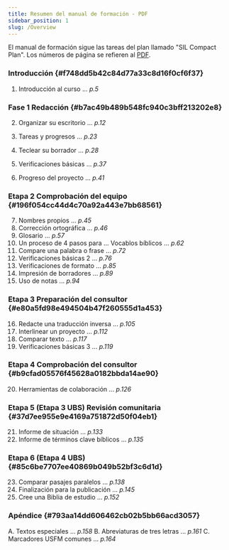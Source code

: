 ```yaml
---
title: Resumen del manual de formación - PDF
sidebar_position: 1
slug: /Overview
---
```


El manual de formación sigue las tareas del plan llamado "SIL Compact Plan". Los números de página se refieren al [PDF](https://manual.paratext.org/downloads/Ptx-man-en-9.4.pdf).

### Introducción {#f748dd5b42c84d77a33c8d16f0cf6f37}

1. Introducción al curso ... _p.5_

### Fase 1 Redacción {#b7ac49b489b548fc940c3bff213202e8}

2. Organizar su escritorio ... _p.12_

3. Tareas y progresos ... _p.23_

4. Teclear su borrador ... _p.28_

5. Verificaciones básicas ... _p.37_

6. Progreso del proyecto ... _p.41_

### Etapa 2 Comprobación del equipo {#196f054cc44d4c70a92a443e7bb68561}

7. Nombres propios ... _p.45_
8. Corrección ortográfica ... _p.46_
9. Glosario ... _p.57_
10. Un proceso de 4 pasos para ... Vocablos bíblicos ... _p.62_
11. Compare una palabra o frase ... _p.72_
12. Verificaciones básicas 2 ... _p.76_
13. Verificaciones de formato ... _p.85_
14. Impresión de borradores ... _p.89_
15. Uso de notas ... _p.94_

### Etapa 3 Preparación del consultor {#e80a5fd98e494504b47f260555d1a453}

16. Redacte una traducción inversa ... _p.105_
17. Interlinear un proyecto ... _p.112_
18. Comparar texto ... _p.117_
19. Verificaciones básicas 3 ... _p.119_

### Etapa 4 Comprobación del consultor {#b9cfad05576f45628a0182bbda14ae90}

20. Herramientas de colaboración ... _p.126_

### Etapa 5 (Etapa 3 UBS) Revisión comunitaria {#37d7ee955e9e4169a751872d50f04eb1}

21. Informe de situación ... _p.133_
22. Informe de términos clave bíblicos ... _p.135_

### Etapa 6 (Etapa 4 UBS) {#85c6be7707ee40869b049b52bf3c6d1d}

23. Comparar pasajes paralelos ... _p.138_
24. Finalización para la publicación ... _p.145_
25. Cree una Biblia de estudio ... _p.152_

### Apéndice {#793aa14dd606462cb02b5bb66acd3057}

A. Textos especiales ... _p.158_
B. Abreviaturas de tres letras ... _p.161_
C. Marcadores USFM comunes ... _p.164_
